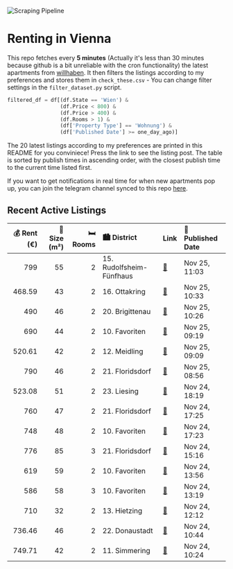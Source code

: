 ![Scraping Pipeline](https://github.com/AthomsG/renting-in-vienna/actions/workflows/run_pipeline.yml/badge.svg)


# Renting in Vienna

This repo fetches every **5 minutes** (Actually it's less than 30 minutes because github is a bit unreliable with the cron functionality) the latest apartments from [willhaben](https://www.willhaben.at/).
It then filters the listings according to my preferences and stores them in `check_these.csv` - You can change filter settings in the `filter_dataset.py` script.

```python
filtered_df = df[(df.State == 'Wien') & 
                 (df.Price < 800) &
                 (df.Price > 400) &
                 (df.Rooms > 1) &
                 (df['Property Type'] == 'Wohnung') &
                 (df['Published Date'] >= one_day_ago)]
```

The 20 latest listings according to my preferences are printed in this README for you conviniece! Press the link to see the listing post.
The table is sorted by publish times in ascending order, with the closest publish time to the current time listed first.

If you want to get notifications in real time for when new apartments pop up, you can join the telegram channel synced to this repo [here](https://t.me/+1HPAYOf5BSsyNTlk).

## Recent Active Listings

|   💰 Rent (€) |   📏 Size (m²) |   🛏️ Rooms | 🏙️ District              | Link                                                                                                                                                                                                                                            | 📅 Published Date   |
|-------------:|--------------:|-----------:|:-------------------------|:------------------------------------------------------------------------------------------------------------------------------------------------------------------------------------------------------------------------------------------------|:-------------------|
|       799    |            55 |          2 | 15. Rudolfsheim-Fünfhaus | [🔗](https://www.willhaben.at/iad/immobilien/d/mietwohnungen/wien/wien-1150-rudolfsheim-f%C3%BCnfhaus/ca.-55-m2-%282-zimmer%29-erstbezug-nach-sanierung-atelier-im-souterrain-f%C3%BCr-firma-oder-privat---all-inclusive-miete-warm-1435909554/) | Nov 25, 11:03      |
|       468.59 |            43 |          2 | 16. Ottakring            | [🔗](https://www.willhaben.at/iad/immobilien/d/mietwohnungen/wien/wien-1160-ottakring/lager-:-%29-atelier-:-%29-b%C3%BCro-:-%29-preiswert-&-aussergew%C3%B6hnlich---56231-eur-bruttomiete-1406582295/)                                           | Nov 25, 10:33      |
|       490    |            46 |          2 | 20. Brigittenau          | [🔗](https://www.willhaben.at/iad/immobilien/d/mietwohnungen/wien/wien-1200-brigittenau/direktvergabe-wundersch%C3%B6ne-wohnung-im-20-bezirk-1477657737/)                                                                                        | Nov 25, 10:26      |
|       690    |            44 |          2 | 10. Favoriten            | [🔗](https://www.willhaben.at/iad/immobilien/d/mietwohnungen/wien/wien-1100-favoriten/eine-wirklich-entz%C3%BCckende-wohnung-vielleicht-unsere-erste-1487384173/)                                                                                | Nov 25, 09:19      |
|       520.61 |            42 |          2 | 12. Meidling             | [🔗](https://www.willhaben.at/iad/immobilien/d/mietwohnungen/wien/wien-1120-meidling/perfekte-2-zimmer-wohnung-in-wien---dein-neues-zuhause-wartet%21%2829.11-um-11-uhr%29-1467425436/)                                                          | Nov 25, 09:09      |
|       790    |            46 |          2 | 21. Floridsdorf          | [🔗](https://www.willhaben.at/iad/immobilien/d/mietwohnungen/wien/wien-1210-floridsdorf/stammersdorfer-wohntr%C3%A4ume-erleben:-mietwohnungen-mit-option-auf-zuk%C3%BCnftigen-kauf-739383800/)                                                   | Nov 25, 08:56      |
|       523.08 |            51 |          2 | 23. Liesing              | [🔗](https://www.willhaben.at/iad/immobilien/d/mietwohnungen/wien/wien-1230-liesing/gemeindewohnung-1230-/-u-bahn-n%C3%A4he-und-gr%C3%BCnlage-%28nur-mit-vormerkschein-bis-31.10.2024%29-789153519/)                                             | Nov 24, 18:19      |
|       760    |            47 |          2 | 21. Floridsdorf          | [🔗](https://www.willhaben.at/iad/immobilien/d/mietwohnungen/wien/wien-1210-floridsdorf/2-zimmer-wohnung-mit-balkon-n%C3%A4he-marchfeldkanal-1217593785/)                                                                                        | Nov 24, 17:25      |
|       748    |            48 |          2 | 10. Favoriten            | [🔗](https://www.willhaben.at/iad/immobilien/d/mietwohnungen/wien/wien-1100-favoriten/sch%C3%B6ne-2-zimmer-wohnung-1701311299/)                                                                                                                  | Nov 24, 17:23      |
|       776    |            85 |          3 | 21. Floridsdorf          | [🔗](https://www.willhaben.at/iad/immobilien/d/mietwohnungen/wien/wien-1210-floridsdorf/top-wohnung-in-1210-bwsg-genossenschaft-50000%E2%82%AC-genossenschaftsanteil-20000%E2%82%AC-abl%C3%B6se-1658735151/)                                     | Nov 24, 15:16      |
|       619    |            59 |          2 | 10. Favoriten            | [🔗](https://www.willhaben.at/iad/immobilien/d/mietwohnungen/wien/wien-1100-favoriten/direktvergabe-gemeindewohnung-2-zimmer-mit-loggia-1778704295/)                                                                                             | Nov 24, 13:56      |
|       586    |            58 |          3 | 10. Favoriten            | [🔗](https://www.willhaben.at/iad/immobilien/d/mietwohnungen/wien/wien-1100-favoriten/gemeindewohnung-mit-vmd-bis-31.10.2024-f%C3%BCr-3-zimmer-869974245/)                                                                                       | Nov 24, 13:19      |
|       710    |            32 |          2 | 13. Hietzing             | [🔗](https://www.willhaben.at/iad/immobilien/d/mietwohnungen/wien/wien-1130-hietzing/%28reserviert%29-all-in-tarif%21-provisionsfrei%21-koffer-packen-und-einziehen%21-wohnung-voll-m%C3%B6bliert-1887682130/)                                   | Nov 24, 12:12      |
|       736.46 |            46 |          2 | 22. Donaustadt           | [🔗](https://www.willhaben.at/iad/immobilien/d/mietwohnungen/wien/wien-1220-donaustadt/zweizimmerwohnung-mit-hofseitigem-balkon-2069493154/)                                                                                                     | Nov 24, 10:44      |
|       749.71 |            42 |          2 | 11. Simmering            | [🔗](https://www.willhaben.at/iad/immobilien/d/mietwohnungen/wien/wien-1110-simmering/ina---p%C3%A4rchenwohnung-mit-freifl%C3%A4che-n%C3%A4he-wasserspielplatz-leberberg-1904606435/)                                                            | Nov 24, 10:24      |
